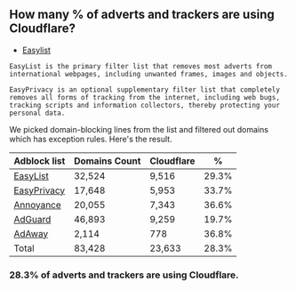 ## How many % of adverts and trackers are using Cloudflare?


- [Easylist](https://web.archive.org/web/20210516110248/https://easylist.to/)
```
EasyList is the primary filter list that removes most adverts from international webpages, including unwanted frames, images and objects.

EasyPrivacy is an optional supplementary filter list that completely removes all forms of tracking from the internet, including web bugs, tracking scripts and information collectors, thereby protecting your personal data.
```


We picked domain-blocking lines from the list and filtered out domains which has exception rules.
Here's the result.


| Adblock list | Domains Count | Cloudflare | % |
| --- | --- | --- | --- |
| [EasyList](https://easylist.to/easylist/easylist.txt) | 32,524 | 9,516 | 29.3% |
| [EasyPrivacy](https://easylist.to/easylist/easyprivacy.txt) | 17,648 | 5,953 | 33.7% |
| [Annoyance](https://secure.fanboy.co.nz/fanboy-annoyance.txt) | 20,055 | 7,343 | 36.6% |
| [AdGuard](https://adguardteam.github.io/AdGuardSDNSFilter/Filters/filter.txt) | 46,893 | 9,259 | 19.7% |
| [AdAway](https://raw.githubusercontent.com/AdAway/adaway.github.io/master/hosts.txt) | 2,114 | 778 | 36.8% |
| Total | 83,428 | 23,633 | 28.3% |


### 28.3% of adverts and trackers are using Cloudflare.